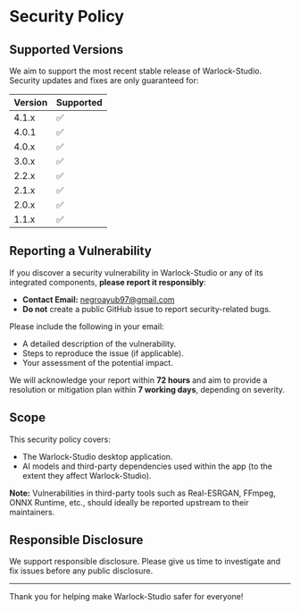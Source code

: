 # Security Policy

## Supported Versions

We aim to support the most recent stable release of Warlock-Studio. Security updates and fixes are only guaranteed for:

| Version | Supported |
| ------- | --------- |
| 4.1.x   | ✅        |
| 4.0.1   | ✅        |
| 4.0.x   | ✅        |
| 3.0.x   | ✅        |
| 2.2.x   | ✅        |
| 2.1.x   | ✅        |
| 2.0.x   | ✅        |
| 1.1.x   | ✅        |

## Reporting a Vulnerability

If you discover a security vulnerability in Warlock-Studio or any of its integrated components, **please report it responsibly**:

- **Contact Email:** [negroayub97@gmail.com](mailto:negroayub97@gmail.com)
- **Do not** create a public GitHub issue to report security-related bugs.

Please include the following in your email:

- A detailed description of the vulnerability.
- Steps to reproduce the issue (if applicable).
- Your assessment of the potential impact.

We will acknowledge your report within **72 hours** and aim to provide a resolution or mitigation plan within **7 working days**, depending on severity.

## Scope

This security policy covers:

- The Warlock-Studio desktop application.
- AI models and third-party dependencies used within the app (to the extent they affect Warlock-Studio).

**Note:** Vulnerabilities in third-party tools such as Real-ESRGAN, FFmpeg, ONNX Runtime, etc., should ideally be reported upstream to their maintainers.

## Responsible Disclosure

We support responsible disclosure. Please give us time to investigate and fix issues before any public disclosure.

---

Thank you for helping make Warlock-Studio safer for everyone!

